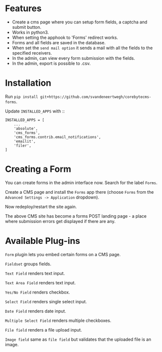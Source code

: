 Features
===========
- Create a cms page where you can setup form fields, a captcha and submit button.
- Works in python3.
- When setting the apphook to 'Forms' redirect works.
- Forms and all fields are saved in the database.
- When set the ``send mail option`` it sends a mail with all the fields to the specified receivers.
- In the admin, can view every form submission with the fields.
- In the admin, export is possible to .csv.

Installation
===========

Run ``pip install git+https://github.com/svandeneertwegh/corebytecms-forms``.

Update ``INSTALLED_APPS`` with ::

    INSTALLED_APPS = [
        ...
        'absolute',
        'cms_forms',
        'cms_forms.contrib.email_notifications',
        'emailit',
        'filer',
    ]


Creating a Form
===============

You can create forms in the admin interface now. Search for the label ``Forms``.

Create a CMS page and install the ``Forms`` app there (choose ``Forms`` from the ``Advanced Settings -> Application`` dropdown).

Now redeploy/restart the site again.

The above CMS site has become a forms POST landing page - a place where submission errors get displayed if there are any.


Available Plug-ins
==================

``Form`` plugin lets you embed certain forms on a CMS page.

``Fieldset`` groups fields.

``Text Field`` renders text input.

``Text Area Field`` renders text input.

``Yes/No Field`` renders checkbox.

``Select Field`` renders single select input.

``Date Field`` renders date input.

``Multiple Select Field`` renders multiple checkboxes.

``File field`` renders a file upload input.

``Image field`` same as ``file field`` but validates that the uploaded file is an image.

